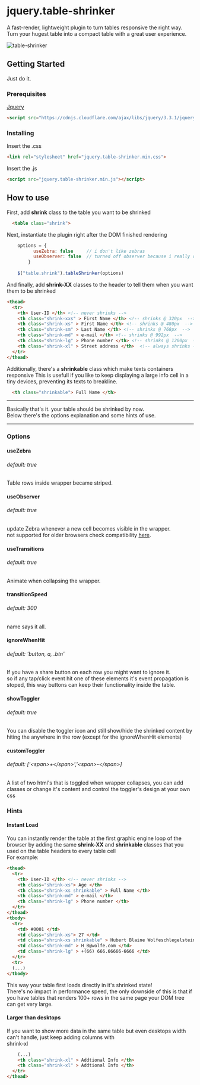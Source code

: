 # jquery.table-shrinker
A fast-render, lightweight plugin to turn tables responsive the right way.
<br/>
Turn your hugest table into a compact table with a great user experience.

![table-shrinker](https://user-images.githubusercontent.com/5666881/55237489-0b5bd480-5211-11e9-933b-552d340cbae3.png)

## Getting Started
Just do it.

### Prerequisites
[Jquery](https://jquery.com/)
```html
<script src="https://cdnjs.cloudflare.com/ajax/libs/jquery/3.3.1/jquery.min.js" crossorigin="anonymous"></script>
```

### Installing
Insert the .css
```html
<link rel="stylesheet" href="jquery.table-shrinker.min.css">
```

Insert the .js
```html
<script src="jquery.table-shrinker.min.js"></script>
```

## How to use
First, add <b>shrink</b> class to the table you want to be shrinked

```html
  <table class="shrink">
```
Next, instantiate the plugin right after the DOM finished rendering
```javascript
    options = {
          useZebra: false     // i don't like zebras
          useObserver: false  // turned off observer because i really don't like zebras
        }
        
    $("table.shrink").tableShrinker(options)
```

And finally, add <b>shrink-XX</b> classes to the header to tell them when you want them to be shrinked
```html
<thead>
  <tr>
    <th> User-ID </th> <!-- never shrinks -->
    <th class="shrink-xxs" > First Name </th> <!-- shrinks @ 320px  -->
    <th class="shrink-xs" > First Name </th> <!-- shrinks @ 480px  -->
    <th class="shrink-sm" > Last Name </th> <!-- shrinks @ 768px  -->
    <th class="shrink-md" > e-mail </th> <!-- shrinks @ 992px  -->
    <th class="shrink-lg" > Phone number </th> <!-- shrinks @ 1200px  -->
    <th class="shrink-xl" > Street address </th>  <!-- always shrinks -->
  </tr>
</thead>
```

Additionally, there's a <b>shrinkable</b> class which make texts containers responsive
This is usefull if you like to keep displaying a large info cell in a tiny devices, preventing its texts to breakline.
``` html
  <th class="shrinkable"> Full Name </th>
```

---
Basically that's it. your table should be shrinked by now.
<br/>
Below there's the options explanation and some hints of use.

---
### Options

#### useZebra
###### default: true
Table rows inside wrapper became striped.
#### useObserver
###### default: true
update Zebra whenever a new cell becomes visible in the wrapper.
<br/>
not supported for older browsers check compatibility [here](https://developer.mozilla.org/en-US/docs/Web/API/Intersection_Observer_API#Browser_compatibility).
#### useTransitions
###### default: true
Animate when collapsing the wrapper.
#### transitionSpeed
###### default: 300
name says it all.
#### ignoreWhenHit
###### default: 'button, a, .btn'
If you have a share button on each row you might want to ignore it.
<br>
so if any tap/click event hit one of these elements it's event propagation is stoped, this way buttons can keep their functionality inside the table.
#### showToggler
###### default: true
You can disable the toggler icon and still show/hide the shrinked content by hiting the anywhere in the row (except for the ignoreWhenHit elements)
#### customToggler
###### default: ['\<span\>+\<\/span\>','\<span\>-\<\/span\>]
A list of two html's that is toggled when wrapper collapses, you can add classes or change it's content and control the toggler's design at your own css




### Hints
#### Instant Load
You can instantly render the table at the first graphic engine loop of the browser by adding the same <b>shrink-XX</b> and <b>shrinkable</b> classes that you used on the table headers to every table cell
<br>
For example:
```html
<thead>
  <tr>
    <th> User-ID </th> <!-- never shrinks -->
    <th class="shrink-xs"> Age </th>
    <th class="shrink-xs shrinkable" > Full Name </th>
    <th class="shrink-md" > e-mail </th>
    <th class="shrink-lg" > Phone number </th>
  </tr>
</thead>
<tbody>
  <tr>
    <td> #0001 </td>
    <td class="shrink-xs"> 27 </td>
    <td class="shrink-xs shrinkable" > Hubert Blaine Wolfe­schlegel­stein­hausen­berger­dorff Sr. </td>
    <td class="shrink-md" > H_B@wolfe.com </td>
    <td class="shrink-lg" > +(66) 666.66666-6666 </td>
  </tr>
  <tr> 
  (...)
</tbody>
```
This way your table first loads directly in it's shrinked state!
<br/>
There's no impact in performance speed, the only downside of this is that if you have tables that renders 100+ rows in the same page your DOM tree can get very large.


#### Larger than desktops
If you want to show more data in the same table but even desktops width can't handle, just keep adding columns with <br>shrink-xl</br>

```html
    (...)
    <th class="shrink-xl" > Addtional Info </th> 
    <th class="shrink-xl" > Addtional Info </th> 
  </tr>
</thead>
```
<br>
